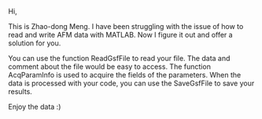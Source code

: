 Hi, 

This is Zhao-dong Meng. I have been struggling with the issue of how to read and write AFM data with MATLAB. Now I figure it out and offer a solution for you.

You can use the function ReadGsfFile to read your file. 
The data and comment about the file would be easy to access. The function AcqParamInfo is used to acquire the fields of the parameters.
When the data is processed with your code, you can use the SaveGsfFile to save your results.

Enjoy the data :)
